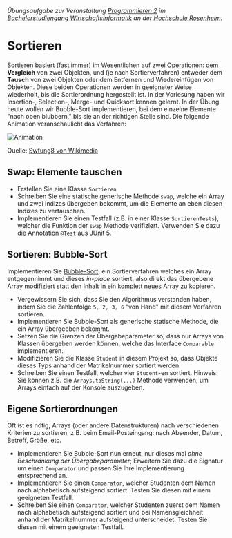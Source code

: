_Übungsaufgabe zur Veranstaltung [Programmieren 2](https://hsro-wif-prg2.github.io) im [Bachelorstudiengang Wirtschaftsinformatik](https://www.fh-rosenheim.de/technik/informatik-mathematik/wirtschaftsinformatik-bachelor/) an der [Hochschule Rosenheim](http://www.fh-rosenheim.de)._


# Sortieren

Sortieren basiert (fast immer) im Wesentlichen auf zwei Operationen: dem **Vergleich** von zwei Objekten, und (je nach Sortierverfahren) entweder dem **Tausch** von zwei Objekten oder dem Entfernen und Wiedereinfügen von Objekten.
Diese beiden Operationen werden in geeigneter Weise wiederholt, bis die Sortierordnung hergestellt ist.
In der Vorlesung haben wir Insertion-, Selection-, Merge- und Quicksort kennen gelernt.
In der Übung heute wollen wir Bubble-Sort implementieren, bei dem einzelne Elemente "nach oben blubbern," bis sie an der richtigen Stelle sind.
Die folgende Animation veranschaulicht das Verfahren:

![Animation](animation.gif)

Quelle: [Swfung8 von Wikimedia](https://commons.wikimedia.org/w/index.php?curid=14953478)


## Swap: Elemente tauschen

- Erstellen Sie eine Klasse `Sortieren`
- Schreiben Sie eine statische generische Methode `swap`, welche ein Array und zwei Indizes übergeben bekommt, um die Elemente an eben diesen Indizes zu vertauschen.
- Implementieren Sie einen Testfall (z.B. in einer Klasse `SortierenTests`), welcher die Funktion der `swap` Methode verifiziert.
	Verwenden Sie dazu die Annotation `@Test` aus JUnit 5.


## Sortieren: Bubble-Sort

Implementieren Sie [Bubble-Sort](https://de.wikipedia.org/wiki/Bubblesort), ein Sortierverfahren welches ein Array entgegennimmt und dieses _in-place_ sortiert, also direkt das übergebene Array modifiziert statt den Inhalt in ein komplett neues Array zu kopieren.

- Vergewissern Sie sich, dass Sie den Algorithmus verstanden haben, indem Sie die Zahlenfolge `5, 2, 3, 6` "von Hand" mit diesem Verfahren sortieren.
- Implementieren Sie Bubble-Sort als generische statische Methode, die ein Array übergeeben bekommt.
- Setzen Sie die Grenzen der Übergabeparameter so, dass nur Arrays von Klassen übergeben werden können, welche das Interface `Comparable` implementieren.
- Modifizieren Sie die Klasse `Student` in diesem Projekt so, dass Objekte dieses Typs anhand der Matrikelnummer sortiert werden.
- Schreiben Sie einen Testfall, welcher vier `Student`-en sortiert.
	Hinweis: Sie können z.B. die `Arrays.toString(...)` Methode verwenden, um Arrays einfach auf der Konsole auszugeben.


## Eigene Sortierordnungen

Oft ist es nötig, Arrays (oder andere Datenstrukturen) nach verschiedenen Kriterien zu sortieren, z.B. beim Email-Posteingang: nach Absender, Datum, Betreff, Größe, etc.

- Implementieren Sie Bubble-Sort nun erneut, nur dieses mal _ohne Beschränkung der Übergabeparameter_; Erweitern Sie dazu die Signatur um einen `Comparator` und passen Sie Ihre Implementierung entsprechend an.
- Implementieren Sie einen `Comparator`, welcher Studenten dem Namen nach alphabetisch aufsteigend sortiert.
	Testen Sie diesen mit einem geeigneten Testfall.
- Schreiben Sie einen `Comparator`, welcher Studenten zuerst dem Namen nach alphabetisch aufsteigend sortiert und bei Namensgleichheit anhand der Matrikelnummer aufsteigend unterscheidet.
	Testen Sie diesen mit einem geeigneten Testfall.

